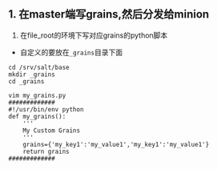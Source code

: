 ## 1. 在master端写grains,然后分发给minion
1. 在file_root的环境下写对应grains的python脚本
+ 自定义的要放在`_grains`目录下面
```
cd /srv/salt/base
mkdir _grains
cd _grains

vim my_grains.py
#############
#!/usr/bin/env python
def my_grains():
    '''
    My Custom Grains
    '''
    grains={'my_key1':'my_value1','my_key1':'my_value1'}
    return grains
#############
```
